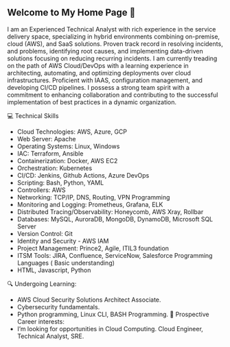 ## Welcome to My Home Page 👋

I am an Experienced Technical Analyst with rich experience in the service delivery space, specializing in hybrid environments combining on-premise, cloud (AWS), and SaaS solutions. Proven track record in resolving incidents, and problems, identifying root causes, and implementing data-driven solutions focusing on reducing recurring incidents. I am currently treading on the path of AWS Cloud/DevOps with a learning experience in architecting, automating, and optimizing deployments over cloud infrastructures. Proficient with IAAS, configuration management, and developing CI/CD pipelines. I possess a strong team spirit with a commitment to enhancing collaboration and contributing to the successful implementation of best practices in a dynamic organization.

<!--
**srivatsakidambi/srivatsakidambi** is a ✨ _special_ ✨ repository because its `README.md` (this file) appears on your GitHub profile.

Here are some ideas to get you started:

- 🔭 I’m currently working on ...
- 🌱 I’m currently learning ...
- 👯 I’m looking to collaborate on ...
- 🤔 I’m looking for help with ...
- 💬 Ask me about ...
- 📫 How to reach me: ...
- 😄 Pronouns: ...
- ⚡ Fun fact: ...
-->
💻 Technical Skills
- Cloud Technologies: AWS, Azure, GCP
- Web Server: Apache
- Operating Systems: Linux, Windows
- IAC: Terraform, Ansible
- Containerization: Docker, AWS EC2
- Orchestration: Kubernetes
- CI/CD: Jenkins, Github Actions, Azure DevOps
- Scripting: Bash, Python, YAML
- Controllers: AWS
- Networking: TCP/IP, DNS, Routing, VPN Programming
- Monitoring and Logging: Prometheus, Grafana, ELK
- Distributed Tracing/Observability: Honeycomb, AWS Xray, Rollbar
- Databases: MySQL, AuroraDB, MongoDB, DynamoDB, Microsoft SQL Server
- Version Control: Git
- Identity and Security - AWS IAM 
- Project Management: Prince2, Agile, ITIL3 foundation
- ITSM Tools: JIRA, Confluence, ServiceNow, Salesforce
Programming Languages ( Basic understanding)
- HTML, Javascript, Python
  
🔍 Undergoing Learning:
- AWS Cloud Security Solutions Architect Associate. 
- Cybersecurity fundamentals.
- Python programming, Linux CLI, BASH Programming.
💼 Prospective Career interests:
- I’m looking for opportunities in Cloud Computing.
     Cloud Engineer, Technical Analyst, SRE.
